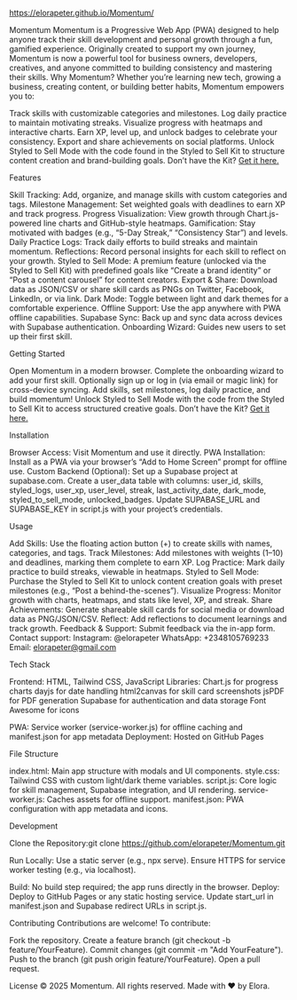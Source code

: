 https://elorapeter.github.io/Momentum/

Momentum
Momentum is a Progressive Web App (PWA) designed to help anyone track their skill development and personal growth through a fun, gamified experience. Originally created to support my own journey, Momentum is now a powerful tool for business owners, developers, creatives, and anyone committed to building consistency and mastering their skills.
Why Momentum?
Whether you’re learning new tech, growing a business, creating content, or building better habits, Momentum empowers you to:

Track skills with customizable categories and milestones.
Log daily practice to maintain motivating streaks.
Visualize progress with heatmaps and interactive charts.
Earn XP, level up, and unlock badges to celebrate your consistency.
Export and share achievements on social platforms.
Unlock Styled to Sell Mode with the code found in the Styled to Sell Kit to structure content creation and brand-building goals. Don’t have the Kit? <a href="https://selar.com/17h5n6"> Get it here.</a>

Features

Skill Tracking: Add, organize, and manage skills with custom categories and tags.
Milestone Management: Set weighted goals with deadlines to earn XP and track progress.
Progress Visualization: View growth through Chart.js-powered line charts and GitHub-style heatmaps.
Gamification: Stay motivated with badges (e.g., “5-Day Streak,” “Consistency Star”) and levels.
Daily Practice Logs: Track daily efforts to build streaks and maintain momentum.
Reflections: Record personal insights for each skill to reflect on your growth.
Styled to Sell Mode: A premium feature (unlocked via the Styled to Sell Kit) with predefined goals like “Create a brand identity” or “Post a content carousel” for content creators.
Export & Share: Download data as JSON/CSV or share skill cards as PNGs on Twitter, Facebook, LinkedIn, or via link.
Dark Mode: Toggle between light and dark themes for a comfortable experience.
Offline Support: Use the app anywhere with PWA offline capabilities.
Supabase Sync: Back up and sync data across devices with Supabase authentication.
Onboarding Wizard: Guides new users to set up their first skill.

Getting Started

Open Momentum in a modern browser.
Complete the onboarding wizard to add your first skill.
Optionally sign up or log in (via email or magic link) for cross-device syncing.
Add skills, set milestones, log daily practice, and build momentum!
Unlock Styled to Sell Mode with the code from the Styled to Sell Kit to access structured creative goals. Don’t have the Kit? <a href="https://selar.com/17h5n6"> Get it here.</a>

Installation

Browser Access: Visit Momentum and use it directly.
PWA Installation: Install as a PWA via your browser’s “Add to Home Screen” prompt for offline use.
Custom Backend (Optional):
Set up a Supabase project at supabase.com.
Create a user_data table with columns: user_id, skills, styled_logs, user_xp, user_level, streak, last_activity_date, dark_mode, styled_to_sell_mode, unlocked_badges.
Update SUPABASE_URL and SUPABASE_KEY in script.js with your project’s credentials.



Usage

Add Skills: Use the floating action button (+) to create skills with names, categories, and tags.
Track Milestones: Add milestones with weights (1–10) and deadlines, marking them complete to earn XP.
Log Practice: Mark daily practice to build streaks, viewable in heatmaps.
Styled to Sell Mode: Purchase the Styled to Sell Kit to unlock content creation goals with preset milestones (e.g., “Post a behind-the-scenes”).
Visualize Progress: Monitor growth with charts, heatmaps, and stats like level, XP, and streak.
Share Achievements: Generate shareable skill cards for social media or download data as PNG/JSON/CSV.
Reflect: Add reflections to document learnings and track growth.
Feedback & Support:
Submit feedback via the in-app form.
Contact support:
Instagram: @elorapeter
WhatsApp: +2348105769233
Email: elorapeter@gmail.com





Tech Stack

Frontend: HTML, Tailwind CSS, JavaScript
Libraries:
Chart.js for progress charts
dayjs for date handling
html2canvas for skill card screenshots
jsPDF for PDF generation
Supabase for authentication and data storage
Font Awesome for icons


PWA: Service worker (service-worker.js) for offline caching and manifest.json for app metadata
Deployment: Hosted on GitHub Pages

File Structure

index.html: Main app structure with modals and UI components.
style.css: Tailwind CSS with custom light/dark theme variables.
script.js: Core logic for skill management, Supabase integration, and UI rendering.
service-worker.js: Caches assets for offline support.
manifest.json: PWA configuration with app metadata and icons.

Development

Clone the Repository:git clone https://github.com/elorapeter/Momentum.git


Run Locally:
Use a static server (e.g., npx serve).
Ensure HTTPS for service worker testing (e.g., via localhost).


Build: No build step required; the app runs directly in the browser.
Deploy:
Deploy to GitHub Pages or any static hosting service.
Update start_url in manifest.json and Supabase redirect URLs in script.js.



Contributing
Contributions are welcome! To contribute:

Fork the repository.
Create a feature branch (git checkout -b feature/YourFeature).
Commit changes (git commit -m "Add YourFeature").
Push to the branch (git push origin feature/YourFeature).
Open a pull request.

License
© 2025 Momentum. All rights reserved. Made with ❤ by Elora.